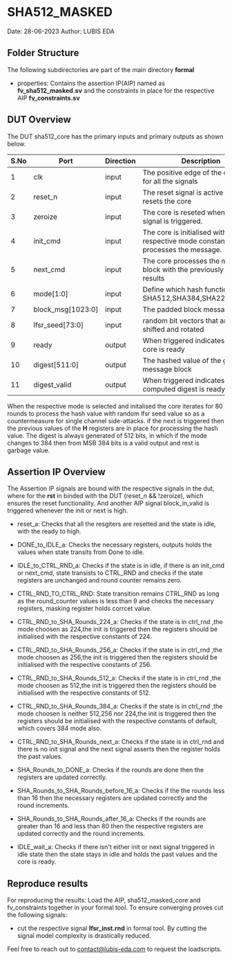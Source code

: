 # SHA512_MASKED
Date: 28-06-2023
Author: LUBIS EDA

## Folder Structure
The following subdirectories are part of the main directory **formal**

- properties: Contains the assertion IP(AIP) named as **fv_sha512_masked.sv** and the constraints in place for the respective AIP **fv_constraints.sv**


## DUT Overview

The DUT sha512_core has the primary inputs and primary outputs as shown below.

| S.No | Port               | Direction | Description                                                                       |
| ---- | -------------------| --------- | --------------------------------------------------------------------------------- |
| 1    | clk                | input     | The positive edge of the clk is used for all the signals                          |
| 2    | reset_n            | input     | The reset signal is active low and resets the core                                |
| 3    | zeroize            | input     | The core is reseted when this signal is triggered.                                |
| 4    | init_cmd           | input     | The core is initialised with respective mode constants and processes the message. |
| 5    | next_cmd           | input     | The core processes the message block with the previously computed results         |
| 6    | mode[1:0]          | input     | Define which hash function: SHA512,SHA384,SHA224,SHA256                           |
| 7    | block_msg[1023:0]  | input     | The padded block message                                                          |
| 8    | lfsr_seed[73:0]    | input     | random bit vectors that are left shifted and rotated                              |
| 9    | ready              | output    | When triggered indicates that the core is ready                                   |
| 10   | digest[511:0]      | output    | The hashed value of the given message block                                       |
| 11   | digest_valid       | output    | When triggered indicates that the computed digest is ready                        |

When the respective mode is selected and initalised the core iterates for 80 rounds to process the hash value with random lfsr seed value so as a countermeasure for single channel side-attacks. if the next is triggered then the previous values of the **H** registers are in place for processing the hash value. The digest is always generated of 512 bits, in which if the mode changes to 384 then from MSB 384 bits is a valid output and rest is garbage value.
## Assertion IP Overview

The Assertion IP signals are bound with the respective signals in the dut, where for the **rst** in binded with the DUT (reset_n && !zeroize), which ensures the reset functionality. And another AIP signal block_in_valid is triggered whenever the init or next is high.

- reset_a: Checks that all the resgiters are resetted and the state is idle, with the ready to high.

- DONE_to_IDLE_a: Checks the necessary registers, outputs holds the values when state transits from Done to idle.

- IDLE_to_CTRL_RND_a: Checks if the state is in idle, if there is an init_cmd or next_cmd, state transists to CTRL_RND and checks if the state registers are unchanged and round counter remains zero.

- CTRL_RND_TO_CTRL_RND: State transition remains CTRL_RND as long as the round_counter values is less than 9 and checks the necessary registers, masking register holds corrcet value.

- CTRL_RND_to_SHA_Rounds_224_a: Checks if the state is in ctrl_rnd ,the mode choosen as 224,the init is triggered then the registers should be initialised with the respective constants of 224.

- CTRL_RND_to_SHA_Rounds_256_a: Checks if the state is in ctrl_rnd ,the mode choosen as 256,the init is triggered then the registers should be initialised with the respective constants of 256.

- CTRL_RND_to_SHA_Rounds_512_a: Checks if the state is in ctrl_rnd ,the mode choosen as 512,the init is triggered then the registers should be initialised with the respective constants of 512.

- CTRL_RND_to_SHA_Rounds_384_a: Checks if the state is in ctrl_rnd ,the mode choosen is neither 512,256 nor 224,the init is triggered then the registers should be initialised with the respective constants of default, which covers 384 mode also.

- CTRL_RND_to_SHA_Rounds_next_a: Checks if the state is in ctrl_rnd and there is no init signal and the next signal asserts then the register holds the past values.

- SHA_Rounds_to_DONE_a: Checks if the rounds are done then the registers are updated correctly.

- SHA_Rounds_to_SHA_Rounds_before_16_a: Checks if the the rounds less than 16 then the necessary registers are updated correctly and the round increments.

- SHA_Rounds_to_SHA_Rounds_after_16_a: Checks if the rounds are greater than 16 and less than 80 then the respective registers are updated correctly and the round increments.

- IDLE_wait_a: Checks if there isn't either init or next signal triggered in idle state then the state stays in idle and holds the past values and the core is ready.


## Reproduce results
For reproducing the results: Load the AIP, sha512_masked_core and fv_constraints together in your formal tool. To ensure converging proves cut the following signals:

- cut the respective signal **lfsr_inst.rnd** in formal tool.  By cutting the signal model complexity is drastically reduced.

Feel free to reach out to contact@lubis-eda.com to request the loadscripts.
